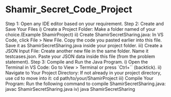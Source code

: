 # Shamir_Secret_Code_Project
Step 1: Open any IDE editor based on your requirement.
Step 2: Create and Save Your Files
i) Create a Project Folder:
Make a folder named of your choice.(Example ShamirProject)
ii) Create ShamirSecretSharing.java:
    In VS Code, click File > New File.
    Copy the code you pasted earlier into this file.
    Save it as ShamirSecretSharing.java inside your project folder.
iii) Create a JSON Input File:
     Create another new file in the same folder.
      Name it testcases.json.
      Paste your JSON data inside this file (from the problem statement).
Step 3: Compile and Run the Java Program.
i)  Open the Terminal in VS Code:
     Go to View > Terminal or press `Ctrl+`` (backtick).
ii) Navigate to Your Project Directory:
    If not already in your project directory, use cd to move into it:
    cd path/to/your/ShamirProject
iii) Compile Your Program:
     Run the following command to compile ShamirSecretSharing.java:
     javac ShamirSecretSharing.java
iv)  java ShamirSecretSharing
